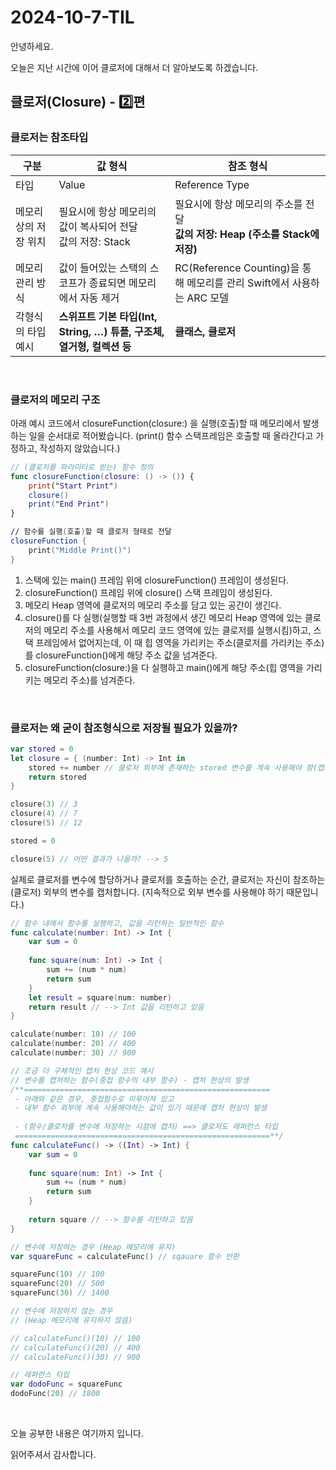 # 2024-10-7-TIL

안녕하세요.

오늘은 지난 시간에 이어 클로저에 대해서 더 알아보도록 하겠습니다.

## 클로저(Closure) - 2️⃣편

### 클로저는 참조타입

| 구분                  | 값 형식                                                      | 참조 형식                                                    |
| --------------------- | ------------------------------------------------------------ | ------------------------------------------------------------ |
| 타입                  | Value                                                        | Reference Type                                               |
| 메모리 상의 저장 위치 | 필요시에 항상 메모리의 값이 복사되어 전달<br /> 값의 저장: Stack | 필요시에 항상 메모리의 주소를 전달<br /> **값의 저장: Heap (주소를 Stack에 저장)** |
| 메모리 관리 방식      | 값이 들어있는 스택의 스코프가 종료되면 메모리에서 자동 제거  | RC(Reference Counting)을 통해 메모리를 관리 Swift에서 사용하는 ARC 모델 |
| 각형식의 타입 예시    | **스위프트 기본 타입(Int, String, …) 튜플, 구조체, 열거형, 컬렉션 등** | **클래스, 클로저**                                           |

<br/>

### 클로저의 메모리 구조

아래 예시 코드에서 closureFunction(closure:) 을 실행(호출)할 때 메모리에서 발생하는 일을 순서대로 적어봤습니다. (print() 함수 스택프레임은 호출할 때 올라간다고 가정하고, 작성하지 않았습니다.)

```swift
// (클로저를 파라미터로 받는) 함수 정의
func closureFunction(closure: () -> ()) {
    print("Start Print")
    closure()
    print("End Print")
}

// 함수를 실행(호출)할 때 클로저 형태로 전달
closureFunction {
    print("Middle Print()")
}
```

1. 스택에 있는 main() 프레임 위에 closureFunction() 프레임이 생성된다.
2. closureFunction() 프레임 위에 closure() 스택 프레임이 생성된다.
3. 메모리 Heap 영역에 클로저의 메모리 주소를 담고 있는 공간이 생긴다.
4. closure()를 다 실행(실행할 때 3번 과정에서 생긴 메모리 Heap 영역에 있는 클로저의 메모리 주소를 사용해서 메모리 코드 영역에 있는 클로저를 실행시킴)하고, 스택 프레임에서 없어지는데, 이 때 힙 영역을 가리키는 주소(클로저를 가리키는 주소)를 closureFunction()에게 해당 주소 값을 넘겨준다.
5. closureFunction(closure:)을 다 실행하고 main()에게 해당 주소(힙 영역을 가리키는 메모리 주소)를 넘겨준다.

<br/>

### 클로저는 왜 굳이 참조형식으로 저장될 필요가 있을까?

```swift
var stored = 0
let closure = { (number: Int) -> Int in
    stored += number // 클로저 외부에 존재하는 stored 변수를 계속 사용해야 함(캡처현상이 발생하니 유의해서 써야 함) ⭐️
    return stored
}

closure(3) // 3
closure(4) // 7
closure(5) // 12

stored = 0

closure(5) // 어떤 결과가 나올까? --> 5
```

실제로 클로저를 변수에 할당하거나 클로저를 호출하는 순간, 클로저는 자신이 참조하는 (클로저) 외부의 변수를 캡처합니다. (지속적으로 외부 변수를 사용해야 하기 때문입니다.)

```swift
// 함수 내에서 함수를 실행하고, 값을 리턴하는 일반적인 함수
func calculate(number: Int) -> Int {
    var sum = 0
    
    func square(num: Int) -> Int {
        sum += (num * num)
        return sum
    }
    let result = square(num: number)
    return result // --> Int 값을 리턴하고 있음
}

calculate(number: 10) // 100
calculate(number: 20) // 400
calculate(number: 30) // 900

// 조금 더 구체적인 캡처 현상 코드 예시
// 변수를 캡처하는 함수(중첩 함수의 내부 함수) - 캡처 현상의 발생
/**=======================================================
 - 아래와 같은 경우, 중첩함수로 이루어져 있고
 - 내부 함수 외부에 계속 사용해야하는 값이 있기 때문에 캡처 현상이 발생
 
 - (함수/클로저를 변수에 저장하는 시점에 캡처) ==> 클로저도 레퍼런스 타입
 =========================================================**/
func calculateFunc() -> ((Int) -> Int) {
    var sum = 0
    
    func square(num: Int) -> Int {
        sum += (num * num)
        return sum
    }
    
    return square // --> 함수를 리턴하고 있음
}

// 변수에 저장하는 경우 (Heap 메모리에 유지)
var squareFunc = calculateFunc() // sqauare 함수 반환

squareFunc(10) // 100
squareFunc(20) // 500
squareFunc(30) // 1400

// 변수에 저장하지 않는 경우
// (Heap 메모리에 유지하지 않음)

// calculateFunc()(10) // 100
// calculateFunc()(20) // 400
// calculateFunc()(30) // 900

// 레퍼런스 타입
var dodoFunc = squareFunc
dodoFunc(20) // 1800
```

<br/>

오늘 공부한 내용은 여기까지 입니다.

읽어주셔서 감사합니다.